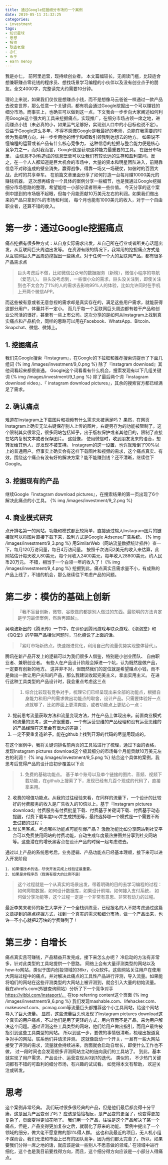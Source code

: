 ```yaml
---
title: 通过Google挖掘细分市场的一个案例
date: 2019-05-11 21:32:25
categories:
- investment
tags:
- 知识星球
- 思想
- 投资
- 耿直老僧
- 亦仁
- 币乎
- earn menoy
---
```

我是亦仁， 前阿里运营，现持续创业者。
本文篇幅较长，无阅读门槛，比较适合想兼职赚点零花钱的程序员、想找场景学习编程的小伙伴以及没有创业点子的朋友。全文4000字，完整读完大约需要10分钟。
<!-- more -->
理论上来说，如果我们仅仅是想赚点小钱，而不是想像马云爸爸一样通过一款产品去改变世界，那么任意一个关键词，都有机会通过Google挖掘出一个可以赚钱的细分市场。而事实上，也确实可以做到这一点，下文我会一步步向大家阐述如何利用Google这个强大的工具来挖掘痛点，实现推广，在细分市场占领一席之地，进而赚点小钱（未必真的小，如果运气足够好，实现别人口中的小目标也说不定）。
受益于Google这么多年，不得不感慨Google是我最好的老师，总能在我需要的时候为我指明方向，并一步步用他的博学和细致引领我到达想去的地方。
如果说不懂编程的运营或者产品有什么核心竞争力， 这种信息的挖掘与整合能力便是核心竞争力之一，而对我而言，Google就是获取这种能力最重要的工具。
在细分市场里， 由信息不对称造成的信息壁垒可以让我们有较长远的生存和盈利空间。反之，在一个人人都知道是巨大机会的市场中，大量的资本和明星团队进入，前期靠信息不对称造成的壁垒消失，赢得战争，得靠一场又一场硬仗，如彼时的百团大战，此时的共享单车。 
在前篇文章里面分享了如何打造一台每月赚10000美元的赚钱机器， 这次想再结合一个具体的案例分享一些细节，也是我通过Google挖掘细分市场思路的整理，希望能给一小部分读者带来一些价值。
今天分享的这个案例中提到的市场极不起眼，但每个月能贡献10万美元左右的利润。如果我们做出来的产品只拿到1%的市场和利润， 每个月也能有1000美元的收入，对于一个自由职业者，还算不错的收入。 
# 第一步：通过Google挖掘痛点
痛点挖掘有很多种方式：从自身实际需求出发，从自己所在行业或者所关心话题出发，从互联网巨头周边出发等。
在资源有限的情况下，我常用的挖掘痛点方式是从互联网巨头产品周边挖掘出一些痛点。对于任何一个大的互联网产品，都有很多产品需求点
>巨头考虑后不做，比如微信公众号的数据服务（新榜），微信小程序的导航（爱范儿）。
巨头没考虑到，一些很小众的需求，巨头没关注到，即使关注到也不太会为了1%的人的需求去影响99%人的体验，比如允许同时在手机上开两个微信APP。

而这些被有意或者无意忽视的需求却是真实存在的，满足这些用户需求，就能获得这部分用户，体量并不一定小。 而几乎每一个互联网巨头周边都有若干产品和创业公司活的很好，甚至有一些上市公司。这次分享的是如何从Instagram上找到真实痛点和产品机会，同样的思路可以用在Facebook、WhatsApp、Bitcoin、Snapchat、微信、微博上。 
## 1. 挖掘痛点
我们先Google搜索『Instagram』，在Google的下拉框和推荐搜索词提示了下面几组词
{% img /images/investment/9_0.png %}
除了『instagram download』其他词看起来都很普通。
Google这个词看看有什么机会，搜索发现有以下几组关键词
{% img /images/investment/9_1.png %}
除了最后两个词『instagram download video』、『 instagram download pictures』，其余的搜索官方都已经满足了需求。
## 2. 确认痛点
难道在Instagram上下载图片和视频有什么需求未被满足吗？ 
果然，在网页Instagram上确实无法右键保存别人上传的图片，右键另存为的功能被限制了。这个限制其实很常见，很多网站包括知乎，出于版权保护或者其他目的，限制了直接在站内复制文本或者保存图片。 这就像， 使用微信时，收到朋友发来的语音，想转发给其他人，却发现不被支持。
Instagram的这一设置，也许就难倒了90%以上的普通用户。但事实上确实会有这样下载图片和视频的需求，这个痛点真实、有效，围绕这个痛点有没有好的解决方案？能不能赚到钱？还不清晰，继续往下Google。
## 3. 挖掘现有的产品
继续Google『instagram download pictures』，在搜索结果的第一页出现了6个解决此痛点的小工具。
{% img /images/investment/9_2.png %}
## 4. 商业模式研究
点开排名第一的网站，功能和模式都比较简单，直接通过输入Instagram图片的链接就可以将图片直接下载下来，盈利方式是Google Adsense广告系统。 
{% img /images/investment/9_3.png %}
用SimilarWeb（网站流量数据统计插件）查一下，每月120万访问量，每日4万访问量。 按照千次访问2美元的收入来估算，此网站估计每天收入80美元，每个月收入2400美元，每年收入28800美元，约人民币20万元。 不错，相当于一个白领一年的收入了！
{% img /images/investment/9_4.png %}
挖掘到此，痛点真实且需求量不小，有成熟的产品上线了，不错的机会，那么继续往下考虑产品的问题。 
# 第二步：模仿的基础上创新
>『我不盲目创新，微软、谷歌做的都是别人做过的东西。最聪明的方法肯定是学习最佳案例，然后再超越』。

吴晓波新出的《腾讯传》一书中，在评价到腾讯游戏与联众游戏、《泡泡堂》和《QQ堂》的早期产品相似问题时，马化腾说了上面的话。
>『紧盯市场新热点，快速跟进优化，利用自己的流量优势实现整体替代』。

腾讯在新产品开发上的逻辑可以为我们很多人借鉴，特别是小创业团队、 自由职业者、兼职创业者。
有些人在产品设计阶段会掉进一个坑，认为既然是做产品，一定要有创新的地方。 这并非不对，但既然我们的定位就是希望赚点小钱，而不是做出一款让用户尖叫的产品，那么我建议收起完美主义，拿出实用主义。
在进行这种工具类型的产品设计时，我会重点考虑这三点

>1. 综合比较现有竞争对手，梳理它们已经呈现出来全部的功能点，根据自身能力和用户的需求做出功能点的取舍，设计产品。只需要体验好一点点就够了，比如界面上更清爽些，或者功能点上更贴心一点；
2. 提前思考流量获取方法和流量变现方法，并在产品上体现出来。前置商业模式和流量的思考，这一点很重要，一个有运营思维的产品经理和没有运营思维的的产品经理在这里会有很大的差距；
3. 一定不要重复造轮子。能在github上找到开源的代码的尽量用现成的。

在这个案例中，我将关键词排名前两页的工具站进行了梳理，通过下面的表格， 发现Instagram pictures download这个极其细分的市场每个月能贡献10万美元左右的利润！
{% img /images/investment/9_5.png %}
结合这个具体的案例，我思考后觉得产品的设计应初步覆盖以下点

>1. 免费的基础功能点。 基于单个账号以及单个链接的图片、音频、视频下载功能，在github上搜索了下，发现已经有几百个现成的代码了，直接拿来用。
2. 收费的增值功能点。从我的过往经验来看，在同样的流量下，一个设计的比较好的付费服务的收入是广告收入的10倍以上。基于『Instagram pictures download』付费服务有付费批量下载、付费基于关键词下载、付费基于动态提醒，付费下载年度top并生成拼图等，最终选择哪一个模式是一个需要不断去试错的过程；
3. 增长黑客点。考虑哪些功能点可能引爆产品？ 激励功能比如分享网站到社交平台可以免费使用网站的付费功能，自动生成年度最热拼图并分享到社交网站等。这些潜在的增长黑客点在设计产品的时候一起考虑进去。 

通过以上产品的系统思考后，业务逻辑、产品功能点已经基本理顺，接下来可以进入开发阶段

	1. 如果懂技术的话，尽快开发完成上线验证最重要。
	2. 如果是非程序员（我猜有很大的比例不是）

>这个过程就是一个从真实的场景出发，带着明确的目的去学习编程的过程：如何爬取数据，如何设计数据库，如果设计前端，如何接入支付系统， 如何做分享功能等，这个过程一定是一个非常有意思、非常有动力的过程。 

最近李笑来老师的新生大学开了一个全栈训练营，已经报名的人不妨考虑通过这篇文章提到的痛点挖掘方式，找到一个真实的需求和细分市场，做一个产品出来，也许一不小心就把2万块的学费赚到了！
# 第三步：自增长
痛点真实且可赚钱，产品精益开发完成，接下来怎么办呢？ 冷启动的方法有非常多，针对此类型的工具站提供一个思路。
网络上会有大量评测类型的网站以及how-to网站，类似于国内创投领域的36kr，小众软件。这些网站关注用户在使用大网站过程中的痛点，并对解决此痛点的工具性产品进行评测，导入流量。如果能将咱们的网站在这些评测类型的大网站上被评测到，就会引入大量的初始流量。
我在ahrefs.com(外链查询网站）分析了下一个竞争对手 https://vibbi.com/instaport/， 在top referring content这个页面
{% img /images/investment/9_6.png %}
我们发现mashable.com、lifehacker.com、makeuseof.com、pcmag.com等流量巨头都推荐这个小工具网站，给这个网站导入了巨大流量。
显然，这些流量巨头也发现了Instagram pictures download这个真实的用户痛点，不过他们是用了更轻的方式，用内容而不是产品，来为用户解决这个问题。通过评测这些工具类型的网站，他们给用户做出指引，而用户最终被指引到这些工具类型的网站。
所以到这一步，要做的事情很清晰，梳理出报道竞争对手的网站，联系他们并请求评测。 这就像启动一个开关，一旦有一些大网站接受了评测的需求，流量就会持续进来，后面就会启动自增长，即使什么工作也不做， 过一段时间也会发现很多评测网站主动的链向我们的工具站了。
到此，基本就实现了用户需求、产品设计、运营变现从0到1的迭代。 类似的， 不少热门关键词都有不错的可盈利的细分市场，有兴趣的试试看。
如觉得本文有帮助， 欢迎关注或转发。
# 思考
这个案例非常经典。
我们玩过很多很经典的产品，但是他们最后都变得十分平庸，这是因为产品变弱了吗？
应该是恰恰相反，是产品变的更强了，也变得更加复杂了，页面变得更加花哨了。
我们用一个产品，往往是这个产品解决了某一个痛点，但是，产品变得更加复杂之后，就弱化了原来的功能。
案例中提出了一个领域的细分，做大佬不愿意做的那1%得人群。
这也和我最近的项目，无人机小组不谋而合。我们无法和市面上已有的团队竞争，因为他们都太完善了。所以，如果要我们分得一席之地的话，就应该是做一些别人不愿意做的领域。’
在领域中进行细化，这个也是我目前要找得方向，而且，这个细分得方向应该是一小部分人得痛点。










































